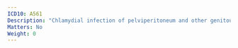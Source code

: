 ```yaml
---
ICD10: A561
Description: "Chlamydial infection of pelviperitoneum and other genitourinary organs"
Matters: No
Weight: 0
---
```


